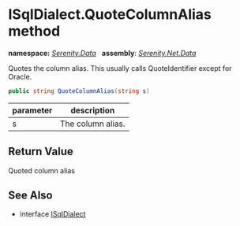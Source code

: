 # ISqlDialect.QuoteColumnAlias method
**namespace:** *[Serenity.Data](../../README.md#serenity.data-namespace)*   **assembly**: *[Serenity.Net.Data](../../README.md)*

Quotes the column alias. This usually calls QuoteIdentifier except for Oracle.

```csharp
public string QuoteColumnAlias(string s)
```

| parameter | description |
| --- | --- |
| s | The column alias. |

## Return Value

Quoted column alias

## See Also

* interface [ISqlDialect](../ISqlDialect.md)